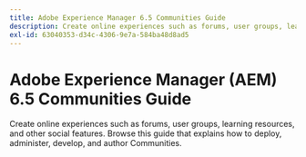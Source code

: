 ```yaml
---
title: Adobe Experience Manager 6.5 Communities Guide
description: Create online experiences such as forums, user groups, learning resources, and other social features. Browse this guide that explains how to deploy, administer, develop, and author Communities.
exl-id: 63040353-d34c-4306-9e7a-584ba48d8ad5
---
```

# Adobe Experience Manager (AEM) 6.5 Communities Guide

Create online experiences such as forums, user groups, learning resources, and other social features. Browse this guide that explains how to deploy, administer, develop, and author Communities.
